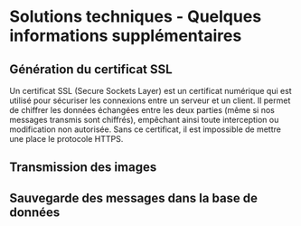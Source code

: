 # Solutions techniques - Quelques informations supplémentaires

## Génération du certificat SSL

Un certificat SSL (Secure Sockets Layer) est un certificat numérique qui est utilisé pour sécuriser les connexions entre un serveur et un client. Il permet de chiffrer les données échangées entre les deux parties (même si nos messages transmis sont chiffrés), empêchant ainsi toute interception ou modification non autorisée. Sans ce certificat, il est impossible de mettre une place le protocole HTTPS.

## Transmission des images

## Sauvegarde des messages dans la base de données